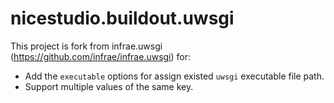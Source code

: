 # nicestudio.buildout.uwsgi

This project is fork from infrae.uwsgi (https://github.com/infrae/infrae.uwsgi) for:

- Add the ```executable``` options for assign existed ```uwsgi``` executable file path.
- Support multiple values of the same key.
